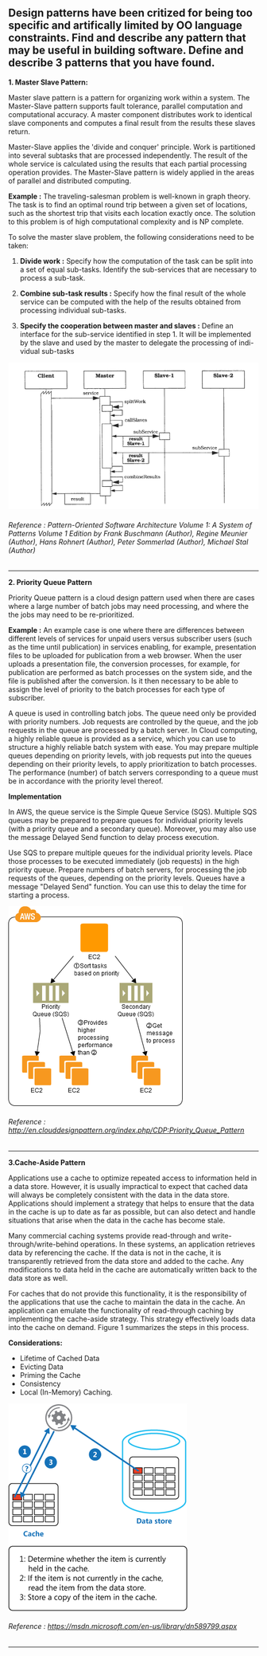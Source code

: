## Design patterns have been critized for being too specific and artifically limited by OO language constraints. Find and describe any pattern that may be useful in building software. Define and describe 3 patterns that you have found.

**1. Master Slave Pattern:**

Master slave pattern is a pattern for organizing work within a system.
The Master-Slave pattern supports fault tolerance,  parallel computation and computational  accuracy. A master component distributes work to identical slave components and computes a final result from the results these slaves return.

Master-Slave applies the 'divide and conquer' principle. Work is partitioned  into several subtasks that are processed  independently. The result of the whole  service is calculated using the results that each partial processing operation provides. The Master-Slave pattern is widely applied in the areas of parallel and distributed computing. 

**Example :** The traveling-salesman problem is well-known in graph theory. The task is to find an optimal round trip between a given set of  locations, such as the shortest trip that visits each location exactly once. The solution to this problem is of high computational complexity and is NP complete.

To solve the master slave problem, the following considerations need to be taken:

1. **Divide work :** Specify how the computation of  the task can be split into a set of  equal sub-tasks. Identify the sub-services that are necessary to process a sub-task. 
	
2. **Combine sub-task results :** Specify how the final result of the whole service can be computed with the help of the results obtained from processing individual sub-tasks. 

3. **Specify the  cooperation between master and slaves :** Define an interface for the sub-service identified in step 1. It will be implemented by the slave and used by the master to delegate the processing of indi- vidual sub-tasks

![Image](master_slave.png)

###### Reference : Pattern-Oriented Software Architecture Volume 1: A System of Patterns Volume 1 Edition by Frank Buschmann  (Author), Regine Meunier (Author), Hans Rohnert (Author), Peter Sommerlad (Author), Michael Stal (Author)
------

**2. Priority Queue Pattern**

Priority Queue pattern is a cloud design pattern used when there are cases where a large number of batch jobs may need processing, and where the the jobs may need to be re-prioritized.

**Example :**
An example case is one where there are differences between different levels of services for unpaid users versus subscriber users (such as the time until publication) in services enabling, for example, presentation files to be uploaded for publication from a web browser. When the user uploads a presentation file, the conversion processes, for example, for publication are performed as batch processes on the system side, and the file is published after the conversion. Is it then necessary to be able to assign the level of priority to the batch processes for each type of subscriber.

A queue is used in controlling batch jobs. The queue need only be provided with priority numbers. Job requests are controlled by the queue, and the job requests in the queue are processed by a batch server. In Cloud computing, a highly reliable queue is provided as a service, which you can use to structure a highly reliable batch system with ease. You may prepare multiple queues depending on priority levels, with job requests put into the queues depending on their priority levels, to apply prioritization to batch processes. The performance (number) of batch servers corresponding to a queue must be in accordance with the priority level thereof.
 
**Implementation**

In AWS, the queue service is the Simple Queue Service (SQS). Multiple SQS queues may be prepared to prepare queues for individual priority levels (with a priority queue and a secondary queue). Moreover, you may also use the message Delayed Send function to delay process execution.

Use SQS to prepare multiple queues for the individual priority levels.
Place those processes to be executed immediately (job requests) in the high priority queue.
Prepare numbers of batch servers, for processing the job requests of the queues, depending on the priority levels.
Queues have a message "Delayed Send" function. You can use this to delay the time for starting a process.

![Image](./pq_pattern.png)

###### Reference : http://en.clouddesignpattern.org/index.php/CDP:Priority_Queue_Pattern

--------

**3.Cache-Aside Pattern**

Applications use a cache to optimize repeated access to information held in a data store. However, it is usually impractical to expect that cached data will always be completely consistent with the data in the data store. Applications should implement a strategy that helps to ensure that the data in the cache is up to date as far as possible, but can also detect and handle situations that arise when the data in the cache has become stale.

Many commercial caching systems provide read-through and write-through/write-behind operations. In these systems, an application retrieves data by referencing the cache. If the data is not in the cache, it is transparently retrieved from the data store and added to the cache. Any modifications to data held in the cache are automatically written back to the data store as well.

For caches that do not provide this functionality, it is the responsibility of the applications that use the cache to maintain the data in the cache.
An application can emulate the functionality of read-through caching by implementing the cache-aside strategy. This strategy effectively loads data into the cache on demand. Figure 1 summarizes the steps in this process.

**Considerations:**
* Lifetime of Cached Data 
* Evicting Data
* Priming the Cache
* Consistency
* Local (In-Memory) Caching.

![Image](./cache_aside.png)
###### Reference : https://msdn.microsoft.com/en-us/library/dn589799.aspx
-----------